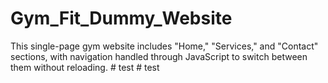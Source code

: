 # Gym_Fit_Dummy_Website
This single-page gym website includes "Home," "Services," and "Contact" sections, with navigation handled through JavaScript to switch between them without reloading.
#   t e s t  
 #   t e s t  
 